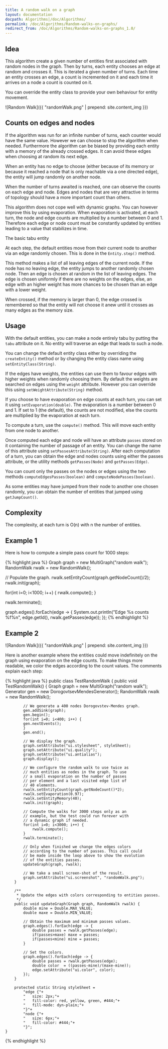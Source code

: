 ```yaml
---
title: A random walk on a graph
layout: documentation
docpath: Algorithms|/doc/Algorithms/
permalink: /doc/Algorithms/Random-walks-on-graphs/
redirect_from: /doc/Algorithms/Random-walks-on-graphs_1.0/
---
```


## Idea

This algorithm create a given number of entities first associated with random
nodes in the graph. Then by turns, each entity chooses an edge at random and
crosses it. This is iterated a given number of turns. Each time an entity
crosses an edge, a count is incremented on it and each time it arrives on
a node a count is counted on it.

You can override the entity class to provide your own behaviour for entity
movement.

![Random Walk]({{ "randomWalk.png" | prepend: site.content_img }})


## Counts on edges and nodes

If the algorithm was run for an infinite number of turns, each counter would
have the same value. However we can choose to stop the algorithm when needed.
Furthermore the algorithm can be biased by providing each entity with a
memory of the already crossed edges. It can avoid these edges when choosing
at random its next edge. 

When an entity has no edge to choose (either because of its memory or because
it reached a node that is only reachable via a one directed edge), the entity
will jump randomly on another node.

When the number of turns
awaited is reached, one can observe the counts on each edge and node. Edges
and nodes that are very attractive in terms of topology should have a more
important count than others.

This algorithm does not cope well with dynamic graphs. You can however improve
this by using evaporation. When evaporation is activated, at each turn, the
node and edge counts are multiplied by a number between 0 and 1. Therefore each
edge or node count must be constantly updated by entities leading to a value that
stabilizes in time.

The basic tabu entity

At each step, the default entities move from their current node to another via
an edge randomly chosen. This is done in the ``Entity.step()`` method.

This method makes a list of all leaving edges of the current node. If the
node has no leaving edge, the entity jumps to another randomly chosen node.
Then an edge is chosen at random in the list of leaving edges. The edge is
chosen uniformly if there are no weights on the edges, else, an edge with
an higher weight has more chances to be chosen than an edge with a lower
weight.

When crossed, if the memory is larger than 0, the edge crossed is remembered
so that the entity will not choose it anew until it crosses as many edges as
the memory size.


## Usage

With the default entities, you can make a node entirely tabu by putting the
``tabu`` attribute on it. No entity will traverse an edge that leads
to such a node.

You can change the default entity class either by overriding the
``createEntity()`` method or by changing the entity class name
using ``setEntityClass(String)``.

If the edges have weights, the entities can use them to favour edges
with higher weights when randomly choosing them. By default the
weights are searched on edges using the ``weight`` attribute. However
you can override this using ``setWeightAttribute(String)`` method.

If you choose to have evaporation on edge counts at each turn, you can
set it using ``setEvaporation(double)``. The evaporation is a number
between 0 and 1. If set to 1 (the default), the counts are not modified,
else the counts are multiplied by the evaporation at each turn.

To compute a turn, use the ``compute()`` method. This will move each
entity from one node to another.

Once computed each edge and node will have an attribute ``passes`` stored
on it containing the number of passage of an entity. You can change the
name of this attribute using ``setPassesAttribute(String)``. After
each computation of a turn, you can obtain the edge and nodes counts using
either the passes attribute, or the utility methods ``getPasses(Node)``
and ``getPasses(Edge)``.

You can count only the passes on the nodes or edges using the two methods
``computeEdgesPasses(boolean)`` and ``computeNodePasses(boolean)``.

As some entities may have jumped from their node to another one chosen
randomly, you can obtain the number of entities that jumped using
``getJumpCount()``. 


## Complexity

The complexity, at each turn is O(n) with n the number of entities.


## Example 1

Here is how to compute a simple pass count for 1000 steps:

{% highlight java %}
Graph graph = new MultiGraph("random walk");
RandomWalk rwalk = new RandomWalk();

// Populate the graph.
rwalk.setEntityCount(graph.getNodeCount()/2);
rwalk.init(graph);

for(int i=0; i<1000; i++) {
	rwalk.compute();
}

rwalk.terminate();

graph.edges().forEach(edge -> {
	System.out.println("Edge %s counts %f%n", edge.getId(), rwalk.getPasses(edge));
});
{% endhighlight %}


## Example 2

![Random Walk]({{ "randomWalk.png" | prepend: site.content_img }})

Here is another example where the entities could move indefinitely on the graph
using evaporation on the edge counts. To make things more readable, we color the
edges according to the count values. The comments explain each step:

{% highlight java %}
    public class TestRandomWalk {
        public void TestRandomWalk() {
    	    Graph graph = new MultiGraph("random walk");
    	    Generator gen   = new DorogovtsevMendesGenerator();
    	    RandomWalk rwalk = new RandomWalk();
    	
            // We generate a 400 nodes Dorogovstev-Mendes graph.
    	    gen.addSink(graph);
    	    gen.begin();
    	    for(int i=0; i<400; i++) {
    		gen.nextEvents();
    	    }
    	    gen.end();
    	
            // We display the graph.
    	    graph.setAttribute("ui.stylesheet", styleSheet);
    	    graph.setAttribute("ui.quality");
    	    graph.setAttribute("ui.antialias");
    	    graph.display();
    	
            // We configure the random walk to use twice as
            // much entities as nodes in the graph. To use
            // a small evaporation on the number of passes
            // per element and a last visited edge list of 
            // 40 elements.
    	    rwalk.setEntityCount(graph.getNodeCount()*2);
    	    rwalk.setEvaporation(0.97);
    	    rwalk.setEntityMemory(40);
    	    rwalk.init(graph);

            // Compute the walks for 3000 steps only as an
            // example, but the test could run forever with
            // a dynamic graph if needed.
    	    for(int i=0; i<3000; i++) {
    	        rwalk.compute();
    	    }
    	    rwalk.terminate();

            // Only when finished we change the edges colors
            // according to the number of passes. This call could
            // be made inside the loop above to show the evolution
            // of the entities passes.
       	    updateGraph(graph, rwalk);

            // We take a small screen-shot of the result.
    	    graph.setAttribute("ui.screenshot", "randomWalk.png");
        }
    
        /**
         * Update the edges with colors corresponding to entities passes.
         */
        public void updateGraph(Graph graph, RandomWalk rwalk) {
            double mine = Double.MAX_VALUE;
    	    double maxe = Double.MIN_VALUE;
    	
            // Obtain the maximum and minimum passes values.
            graph.edges().forEach(edge -> {
			    double passes = rwalk.getPasses(edge);
    	        if(passes>maxe) maxe = passes;
    	        if(passes<mine) mine = passes;
    	    }
    	
            // Set the colors.
			graph.edges().forEach(edge -> {
                double passes = rwalk.getPasses(edge);
    	        double color  = ((passes-mine)/(maxe-mine));
    			edge.setAttribute("ui.color", color);
    	    });
        }
    
        protected static String styleSheet =
    		"edge {"+
    		"	size: 2px;"+
    		"	fill-color: red, yellow, green, #444;"+
    		"	fill-mode: dyn-plain;"+
    		"}"+
    		"node {"+
    		"	size: 6px;"+
    		"	fill-color: #444;"+
    		"}";
    }
{% endhighlight %}

